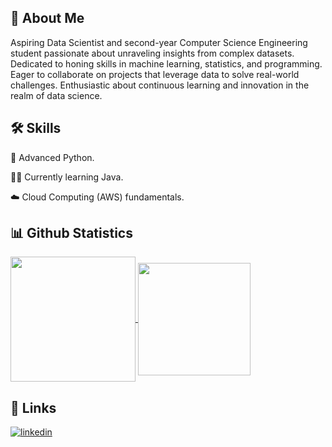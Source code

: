 
## 🚀 About Me
Aspiring Data Scientist and second-year Computer Science Engineering student passionate about unraveling insights from complex datasets. Dedicated to honing skills in machine learning, statistics, and programming. Eager to collaborate on projects that leverage data to solve real-world challenges. Enthusiastic about continuous learning and innovation in the realm of data science.



## 🛠 Skills
🐍 Advanced Python.                                             

👩‍💻 Currently learning Java.

☁️ Cloud Computing (AWS) fundamentals. 






## 📊 Github Statistics

<a href="https://github.com/obiwan04kanobi/github-readme-stats">
  <img height=200 align="center" src="https://obiwan-github-stats.vercel.app/api?username=obiwan04kanobi&show_icons=true&theme=tokyonight" />
</a>
<a href="https://github.com/obiwan04kanobi/convoychat">
  <img height=180 align="center" src="https://obiwan-github-stats.vercel.app/api/top-langs/?username=obiwan04kanobi&layout=compact&langs_count=8&card_width=160&theme=tokyonight" />
</a>



## 🔗 Links
[![linkedin](https://img.shields.io/badge/linkedin-0A66C2?style=for-the-badge&logo=linkedin&logoColor=white)](https://www.linkedin.com/in/mayank-04-pant/)



